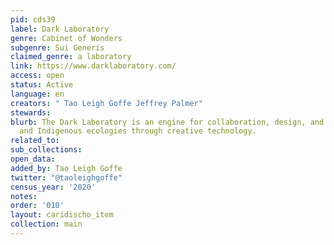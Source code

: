 ```yaml
---
pid: cds39
label: Dark Laboratory
genre: Cabinet of Wonders
subgenre: Sui Generis
claimed_genre: a laboratory
link: https://www.darklaboratory.com/
access: open
status: Active
language: en
creators: " Tao Leigh Goffe Jeffrey Palmer"
stewards:
blurb: The Dark Laboratory is an engine for collaboration, design, and study of Black
  and Indigenous ecologies through creative technology.
related_to:
sub_collections:
open_data:
added_by: Tao Leigh Goffe
twitter: "@taoleighgoffe"
census_year: '2020'
notes:
order: '010'
layout: caridischo_item
collection: main
---
```

